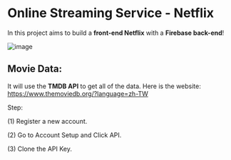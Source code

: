 # Online Streaming Service - Netflix
In this project aims to build a **front-end Netflix** with a **Firebase back-end**!

![image](https://github.com/YYChang34/Online-Streaming-Service/blob/main/Netflix.png)

Movie Data:
------------------------------------------------------------------------------------
It will use the **TMDB API** to get all of the data. Here is the website: https://www.themoviedb.org/?language=zh-TW

Step:

(1) Register a new account.

(2) Go to Account Setup and Click API.

(3) Clone the API Key.
